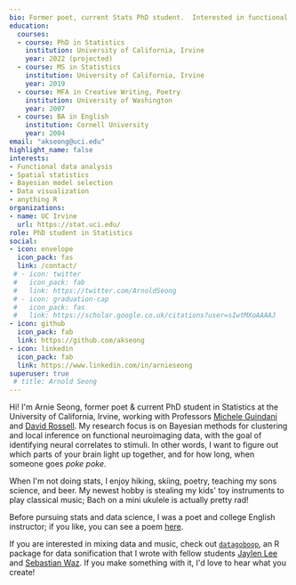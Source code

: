 ```yaml
---
bio: Former poet, current Stats PhD student.  Interested in functional data analysis, spatial statistics, stats education, data visualization, and anything R.  
education:
  courses:
  - course: PhD in Statistics
    institution: University of California, Irvine
    year: 2022 (projected)
  - course: MS in Statistics
    institution: University of California, Irvine
    year: 2019
  - course: MFA in Creative Writing, Poetry
    institution: University of Washington
    year: 2007
  - course: BA in English
    institution: Cornell University
    year: 2004
email: "akseong@uci.edu"
highlight_name: false
interests:
- Functional data analysis
- Spatial statistics
- Bayesian model selection
- Data visualization
- anything R
organizations:
- name: UC Irvine
  url: https://stat.uci.edu/
role: PhD student in Statistics
social:
- icon: envelope
  icon_pack: fas
  link: /contact/
 # - icon: twitter
 #   icon_pack: fab
 #   link: https://twitter.com/ArnoldSeong
 # - icon: graduation-cap
 #   icon_pack: fas
 #   link: https://scholar.google.co.uk/citations?user=sIwtMXoAAAAJ
- icon: github
  icon_pack: fab
  link: https://github.com/akseong
- icon: linkedin
  icon_pack: fab
  link: https://www.linkedin.com/in/arnieseong
superuser: true
 # title: Arnold Seong
---
```



Hi!  I'm Arnie Seong, former poet & current PhD student in Statistics at the University of California, Irvine, working with Professors [Michele Guindani](http://www.micheleguindani.info/) and [David Rossell](https://sites.google.com/site/rosselldavid/).  My research focus is on Bayesian methods for clustering and local inference on functional neuroimaging data, with the goal of identifying neural correlates to stimuli.  In other words, I want to figure out which parts of your brain light up together, and for how long, when someone goes _poke poke_.

When I'm not doing stats, I enjoy hiking, skiing, poetry, teaching my sons science, and beer.  My newest hobby is stealing my kids' toy instruments to play classical music; Bach on a mini ukulele is actually pretty rad!  

Before pursuing stats and data science, I was a poet and college English instructor; if you like, you can see a poem [here](https://www.montrealpoetryprize.com/poems/sonnet-for-the-tiny-neutron).

If you are interested in mixing data and music, check out [`datagoboop`](https://github.com/akseong/datagoboop#datagoboop), an R package for data sonification that I wrote with fellow students [Jaylen Lee](https://www.ics.uci.edu/~jaylenl/) and [Sebastian Waz](https://lohdownonscience.com/meet-the-hive/sebastian-waz/).  If you make something with it, I'd love to hear what you create!




<!-- {{< icon name="download" pack="fas" >}} You can download my resumé {{< staticref "media/resume.pdf" "newtab" >}}here{{< /staticref >}}. -->
